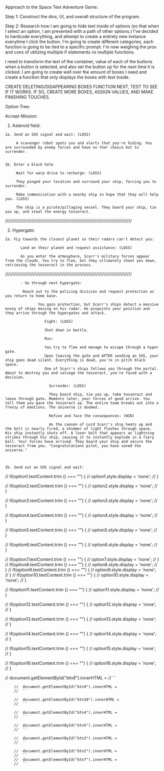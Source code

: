 Approach to the Space Text Adventure Game:

 Step 1: Construct the divs, UI, and overall structure of the program.
 
 Step 2: Research how I am going to hide text inside of options (so that when I select an option, I am presented with a path of other options.) I've decided to hardcode everything, and attempt to create a entirely new instance everytime I click the button.
 I'm going to create different categories, each function is going to be tied to a specific prompt.
  I'm now weighing the pros and cons of utilizing multiple if statements vs multiple functions.

  I need to transform the text of the container, value of each of the buttons when a button is selected, and also set the button up for the next time it is clicked.
I am going to create well over the amount of boxes I need and create a function that only displays the boxes with text inside.

CREATE DELETING/DISAPPEARING BOXES FUNCTION NEXT, TEST TO SEE IF IT WORKS.
IF SO, CREATE MORE BOXES, ASSIGN VALUES, AND MAKE FINISHING TOUCHES.


Option Tree:

Accept Mission:

   1. Asteroid field:

    1a. Send an SOS signal and wait: (LOSS)

         A scavenger robot spots you and alerts that you're hiding. You are surrounded by enemy forces and have no ther choice but to surrender.


    1b. Enter a black hole

         Wait for warp drive to recharge: (LOSS)

         They pinged your location and surround your ship, forcing you to surrender.

         Make communication with a nearby ship in hope that they will help you. (LOSS)

         The ship is a pirate/pillaging vessel. They board your ship, tie you up, and steal the energy tesseract.

//////////////////////////////////////////////////////////////////////////////////

   2. Hypergate:
    
    2a. FLy towards the closest planet so their radars can't detect you:
       
           Land on their planet and request assistance: (LOSS)

           As you enter the atmosphere, Scarr's military forces appear from the clouds. You try to flee, but they ultimately shoot you down, retrieving the tesseract in the process.

//////////////////////////////////////////////////////////////////////////////////

           - Go through next hypergate:

            Reach out to the policing division and request protection as you return to home base.
                 
                   You gain protection, but Scarr's ships detect a massive envoy of ships moving on his radar. He pinpoints your position and they arrive through the hypergates and attack.

                      Fight: (LOSS)

                      Shot down in battle. 

                      Run: 

                      You try to flee and manage to escape through a hyper gate. 
                      Upon leaving the gate and AFTER sending an SOS, your ship goes dead silent. Everything is dead, you're in pitch black space. 
                      One of Scarr's ships follows you through the portal. About to destroy you and salvage the tesseract, you're faced with a decision.

                        Surrender: (LOSS)

                        They board ship, tie you up, take tesseract and leave through gate. Moments later, your forces of good arrive. You tell them you gave the tesseract up. The entire team breaks out into a frenzy of emotions. The universe is doomed.

                        Refuse and face the consequences: (WIN)

                        As the cannon of Lord Scarr's ship heats up and the bolt is nearly fired, a shimmer of light flashes through space. His ship instantly shuts off. A laser bolt that appears as lightning strikes through his ship, causing it to instantly explode in a fiery ball. Your forces have arrived. They board your ship and secure the tesseract from you. "Congratulations pilot, you have saved the universe."



    2b. Send out an SOS signal and wait:


     
       
 




 // if(option1.textContent.trim () === "") {
//     option1.style.display = 'none';
// }

// if(option2.textContent.trim () === "") {
//     option2.style.display = 'none';
// }

// if(option3.textContent.trim () === "") {
//     option3.style.display = 'none';
// }

// if(option4.textContent.trim () === "") {
//     option4.style.display = 'none';
// }

// if(option5.textContent.trim () === "") {
//     option5.style.display = 'none';
// }

// if(option6.textContent.trim () === "") {
//     option6.style.display = 'none';
// }

// if(option7.textContent.trim () === "") {
//     option7.style.display = 'none';
// }
// if(option8.textContent.trim () === "") {
//     option8.style.display = 'none';
// }
// if(option9.textContent.trim () === "") {
//     option9.style.display = 'none';
// }
// if(option10.textContent.trim () === "") {
//     option10.style.display = 'none';
// }

// if(option11.textContent.trim () === "") {
//     option11.style.display = 'none';
// }

// if(option12.textContent.trim () === "") {
//     option12.style.display = 'none';
// }

// if(option13.textContent.trim () === "") {
//     option13.style.display = 'none';
// }

// if(option14.textContent.trim () === "") {
//     option14.style.display = 'none';
// }

// if(option15.textContent.trim () === "") {
//     option15.style.display = 'none';
// }

// if(option16.textContent.trim () === "") {
//     option16.style.display = 'none';
// }





 //  document.getElementById("btn8").innerHTML = 
        //  ``
    
        //  document.getElementById("btn9").innerHTML = 
        //  ``

        //  document.getElementById("btn10").innerHTML = 
        //  ``
  
        //  document.getElementById("btn4").innerHTML = 
        //  ``
    
        //  document.getElementById("btn5").innerHTML = 
        //  ``
  
        //  document.getElementById("btn3").innerHTML = 
        //  ``
  
        //  document.getElementById("btn2").innerHTML = 
        //  ``
        //  document.getElementById("btn7").innerHTML = 
        //  ``
   
